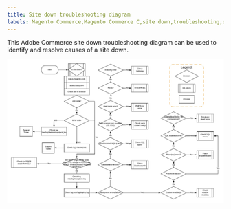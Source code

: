 ```yaml
---
title: Site down troubleshooting diagram
labels: Magento Commerce,Magento Commerce C,site down,troubleshooting,diagram,Adobe Commerce
---
```


This Adobe Commerce site down troubleshooting diagram can be used to identify and resolve causes of a site down.

![site down troubleshooting diagram image](assets/updated_site_down_1.jpeg)
